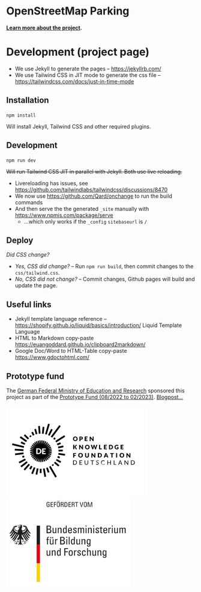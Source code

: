 # OpenStreetMap Parking

**[Learn more about the project](#TODO).**

# Development (project page)

- We use Jekyll to generate the pages – https://jekyllrb.com/
- We use Tailwind CSS in JIT mode to generate the css file – https://tailwindcss.com/docs/just-in-time-mode

## Installation

`npm install`

Will install Jekyll, Tailwind CSS and other required plugins.

## Development

`npm run dev`

~~Will run Tailwind CSS JIT in parallel with Jekyll. Both use live reloading.~~

- Livereloading has issues, see https://github.com/tailwindlabs/tailwindcss/discussions/8470
- We now use https://github.com/Qard/onchange to run the build commands
- And then serve the the generated `_site` manually with https://www.npmjs.com/package/serve
  - …which only works if the `_config` `sitebaseurl` is `/`

## Deploy

_Did CSS change?_

- _Yes, CSS did change?_ – Run `npm run build`, then commit changes to the `css/tailwind.css`.
- _No, CSS did not change?_ – Commit changes, Github pages will build and update the page.

## Useful links

- Jekyll template language reference – https://shopify.github.io/liquid/basics/introduction/ Liquid Template Language
- HTML to Markdown copy-paste https://euangoddard.github.io/clipboard2markdown/
- Google Doc/Word to HTML-Table copy-paste https://www.gdoctohtml.com/

## Prototype fund

The [German Federal Ministry of Education and Research](https://www.bmbf.de/) sponsored this project as part of the [Prototype Fund (08/2022 to 02/2023)](https://prototypefund.de/project/parkraumdaten-aus-openstreetmap-prozessierung-und-visualisierung/). [Blogpost…](https://parkraum.osm-verkehrswende.org/posts/2022-09-01-prototype-fund)

![Logo Prototype Fund](/images/prototype-fund/logo-prototype-fund.svg) ![Logo Bundesministerium für Bildung und Forschung](/images/prototype-fund/logo-bmbf.svg)

